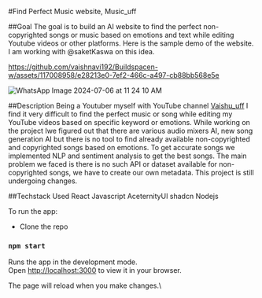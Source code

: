 #Find Perfect Music website, Music_uff

##Goal
The goal is to build an AI website to find the perfect non-copyrighted songs or music based on emotions and text while editing Youtube videos or other platforms. Here is the sample demo of the website. I am working with @saketKaswa on this idea.

https://github.com/vaishnavi192/Buildspacen-w/assets/117008958/e28213e0-7ef2-466c-a497-cb88bb568e5e

![WhatsApp Image 2024-07-06 at 11 24 10 AM](https://github.com/vaishnavi192/Buildspacen-w/assets/117008958/a399aa10-ae64-4b2b-88dc-4eaecb45f4dd)

##Description
Being a Youtuber myself with YouTube channel [Vaishu_uff](www.youtube.com/@vaishu_uff) I find it very difficult to find the perfect music or song while editing my YouTube videos based on specific keyword or emotions. While working on the project Iwe figured out that there are various audio mixers AI, new song generation AI but there is no tool to find already available non-copyrighted and copyrighted songs based on emotions. To get accurate songs we implemented NLP and sentiment analysis to get the best songs. The main problem we faced is there is no such API or dataset available for non-copyrighted songs, we have to create our own metadata. This project is still undergoing changes.

##Techstack Used
React
Javascript
AceternityUI
shadcn
Nodejs

To run the app:
* Clone the repo
### `npm start`
Runs the app in the development mode.\
Open [http://localhost:3000](http://localhost:3000) to view it in your browser.

The page will reload when you make changes.\




